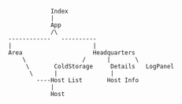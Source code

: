                 Index
                |
                App
                /\
    ------------   ----------
    |                       |
    Area                    Headquarters
        \                /      |       \
         \       ColdStorage     Details   LogPanel
          \      |               |
            ----Host List       Host Info
                |
                Host
